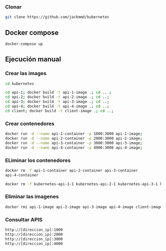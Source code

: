 ### Clonar
```bash
git clone https://github.com/jackmmd/kubernetes
```
## Docker compose
```bash
docker-compose up
```
## Ejecución manual 
### Crear las images
```bash
cd kubernetes
```
```bash
cd api-1; docker build -t api-1-image .; cd .. ; 
cd api-2; docker build -t api-2-image .; cd ..;
cd api-3; docker build -t api-3-image .; cd ..; 
cd api-4; docker build -t api-4-image .; cd ..;
cd client; docker build -t client-image .; cd ..;

```

### Crear contenedores
```bash
docker run -d --name api-1-container -p 1000:3000 api-1-image;
docker run -d --name api-2-container -p 2000:3000 api-2-image;
docker run -d --name api-3-container -p 3000:3000 api-3-image;
docker run -d --name api-4-container -p 4000:3000 api-4-image;
```

### ELiminar los contenedores
```bash
docker rm -f api-1-container api-2-container api-3-container 
api-4-container

docker rm -f kubernetes-api-1-1 kubernetes-api-2-1 kubernetes-api-3-1 kubernetes-api-4-1 kubernetes-client-1
```

### Eliminar las imagenes
```bash
docker rmi api-1-image api-2-image api-3-image api-4-image client-image
```

### Consultar APIS
```bash
http://[direccion_ip]:1000
http://[direccion_ip]:2000
http://[direccion_ip]:3000
http://[direccion_ip]:4000
```